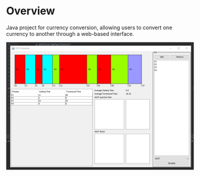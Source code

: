 # Overview

Java project for currency conversion, allowing users
to convert one currency to another through a web-based interface.

![My Picture](https://github.com/ahmedaadel/CPU-scheduling/blob/main/CPU%20Scheduling/pic1.png)
